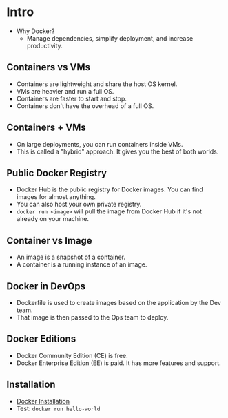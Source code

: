 # Intro

- Why Docker?
  - Manage dependencies, simplify deployment, and increase productivity.

## Containers vs VMs

- Containers are lightweight and share the host OS kernel.
- VMs are heavier and run a full OS.
- Containers are faster to start and stop.
- Containers don't have the overhead of a full OS.

## Containers + VMs

- On large deployments, you can run containers inside VMs.
- This is called a "hybrid" approach. It gives you the best of both worlds.

## Public Docker Registry

- Docker Hub is the public registry for Docker images. You can find images for almost anything.
- You can also host your own private registry.
- `docker run <image>` will pull the image from Docker Hub if it's not already on your machine.

## Container vs Image

- An image is a snapshot of a container.
- A container is a running instance of an image.

## Docker in DevOps

- Dockerfile is used to create images based on the application by the Dev team.
- That image is then passed to the Ops team to deploy.

## Docker Editions

- Docker Community Edition (CE) is free.
- Docker Enterprise Edition (EE) is paid. It has more features and support.

## Installation

- [Docker Installation](https://docs.docker.com/get-docker/)
- Test: `docker run hello-world`
